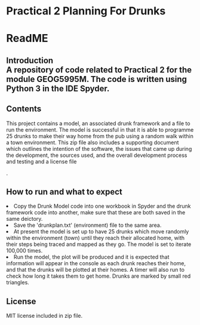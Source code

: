 # Practical 2 Planning For Drunks

<h1> ReadME </h1>

<h2> Introduction </hr><br>
A repository of code related to Practical 2 for the module GEOG5995M. The code is written using Python 3 in the IDE Spyder. 
 
<h2> Contents </h2>

<p> This project contains a model, an associated drunk framework and a file to run the environment. The model is successful in that it is able to programme 25 drunks to make their way home from the pub using a random walk within a town environment. This zip file also includes a supporting document which outlines the intention of the software, the issues that came up during the development, the sources used, and the overall development process and testing and a license file </p>.

<h2> How to run and what to expect </h2>
<li> Copy the Drunk Model code into one workbook in Spyder and the drunk framework code into another, make sure that these are both saved in the same deictory. </li>
<li> Save the 'drunkplan.txt' (environment) file to the same area. </li>
<li> At present the model is set up to have 25 drunks which move randomly within the environment (town) until they reach their allocated home, with their steps being traced and mapped as they go. The model is set to iterate 100,000 times. </li>
<li> Run the model, the plot will be produced and it is expected that information will appear in the console as each drunk reaches their home, and that the drunks will be plotted at their homes. A timer will also run to check how long it takes them to get home. Drunks are marked by small red triangles. </li>

<h2> License </h2>
MIT license included in zip file.

